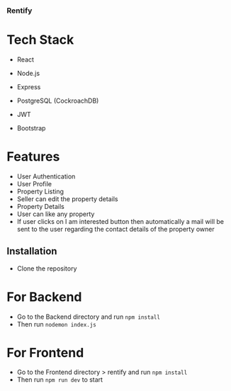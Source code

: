 ### Rentify

# Tech Stack

- React
- Node.js

- Express
- PostgreSQL (CockroachDB)
- JWT

- Bootstrap

# Features

- User Authentication
- User Profile
- Property Listing
- Seller can edit the property details
- Property Details
- User can like any property
- If user clicks on I am interested button then automatically a mail will be sent to the user regarding the contact details of the property owner

## Installation

- Clone the repository

# For Backend

- Go to the Backend directory and run `npm install`
- Then run `nodemon index.js`

# For Frontend

- Go to the Frontend directory > rentify and run `npm install`
- Then run `npm run dev` to start
